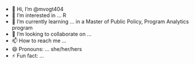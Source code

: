 - 👋 Hi, I’m @mvogt404
- 👀 I’m interested in ... R
- 🌱 I’m currently learning ... in a Master of Public Policy, Program Analytics program
- 💞️ I’m looking to collaborate on ...
- 📫 How to reach me ...
- 😄 Pronouns: ... she/her/hers
- ⚡ Fun fact: ...

<!---
mvogt404/mvogt404 is a ✨ special ✨ repository because its `README.md` (this file) appears on your GitHub profile.
You can click the Preview link to take a look at your changes.
--->
